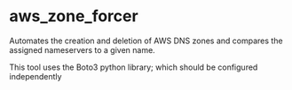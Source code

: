 # aws_zone_forcer
Automates the creation and deletion of AWS DNS zones and compares the assigned nameservers to a given name.

This tool uses the Boto3 python library; which should be configured independently
